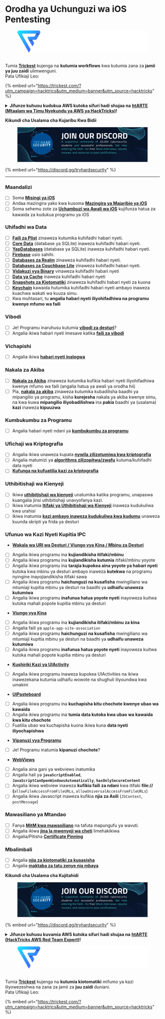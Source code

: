 # Orodha ya Uchunguzi wa iOS Pentesting

<figure><img src="../.gitbook/assets/image (3) (1) (1) (1) (1) (1).png" alt=""><figcaption></figcaption></figure>

\
Tumia [**Trickest**](https://trickest.com/?utm\_campaign=hacktrics\&utm\_medium=banner\&utm\_source=hacktricks) kujenga na **kutumia workflows** kwa kutumia zana za **jamii ya juu zaidi** ulimwenguni.\
Pata Ufikiaji Leo:

{% embed url="https://trickest.com/?utm_campaign=hacktrics&utm_medium=banner&utm_source=hacktricks" %}

<details>

<summary><strong>Jifunze kuhusu kudukua AWS kutoka sifuri hadi shujaa na</strong> <a href="https://training.hacktricks.xyz/courses/arte"><strong>htARTE (Mtaalam wa Timu Nyekundu ya AWS ya HackTricks)</strong></a><strong>!</strong></summary>

Njia nyingine za kusaidia HackTricks:

* Ikiwa unataka kuona **kampuni yako ikitangazwa kwenye HackTricks** au **kupakua HackTricks kwa PDF** Angalia [**MIPANGO YA KUJIUNGA**](https://github.com/sponsors/carlospolop)!
* Pata [**bidhaa rasmi za PEASS & HackTricks**](https://peass.creator-spring.com)
* Gundua [**Familia ya PEASS**](https://opensea.io/collection/the-peass-family), mkusanyiko wetu wa [**NFTs**](https://opensea.io/collection/the-peass-family) za kipekee
* **Jiunge na** 💬 [**Kikundi cha Discord**](https://discord.gg/hRep4RUj7f) au kikundi cha [**telegram**](https://t.me/peass) au **tufuate** kwenye **Twitter** 🐦 [**@carlospolopm**](https://twitter.com/hacktricks\_live)**.**
* **Shiriki mbinu zako za kudukua kwa kuwasilisha PRs kwa** [**HackTricks**](https://github.com/carlospolop/hacktricks) na [**HackTricks Cloud**](https://github.com/carlospolop/hacktricks-cloud) github repos.

</details>

**Kikundi cha Usalama cha Kujaribu Kwa Bidii**

<figure><img src="../.gitbook/assets/telegram-cloud-document-1-5159108904864449420.jpg" alt=""><figcaption></figcaption></figure>

{% embed url="https://discord.gg/tryhardsecurity" %}

***

### Maandalizi

* [ ] Soma [**Misingi ya iOS**](ios-pentesting/ios-basics.md)
* [ ] Andaa mazingira yako kwa kusoma [**Mazingira ya Majaribio ya iOS**](ios-pentesting/ios-testing-environment.md)
* [ ] Soma sehemu zote za [**Uchambuzi wa Awali wa iOS**](ios-pentesting/#initial-analysis) kujifunza hatua za kawaida za kudukua programu ya iOS

### Uhifadhi wa Data

* [ ] [**Faili za Plist**](ios-pentesting/#plist) zinaweza kutumika kuhifadhi habari nyeti.
* [ ] [**Core Data**](ios-pentesting/#core-data) (database ya SQLite) inaweza kuhifadhi habari nyeti.
* [ ] [**YapDatabases**](ios-pentesting/#yapdatabase) (database ya SQLite) inaweza kuhifadhi habari nyeti.
* [ ] [**Firebase**](ios-pentesting/#firebase-real-time-databases) usio sahihi.
* [ ] [**Databases za Realm**](ios-pentesting/#realm-databases) zinaweza kuhifadhi habari nyeti.
* [ ] [**Databases za Couchbase Lite**](ios-pentesting/#couchbase-lite-databases) zinaweza kuhifadhi habari nyeti.
* [ ] [**Vidakuzi vya Binary**](ios-pentesting/#cookies) vinaweza kuhifadhi habari nyeti
* [ ] [**Data ya Cache**](ios-pentesting/#cache) inaweza kuhifadhi habari nyeti
* [ ] [**Snapshots za Kiotomatiki**](ios-pentesting/#snapshots) zinaweza kuhifadhi habari nyeti za kuona
* [ ] [**Keychain**](ios-pentesting/#keychain) kawaida hutumika kuhifadhi habari nyeti ambayo inaweza kuachwa wakati wa kuuza simu.
* [ ] Kwa muhtasari, tu **angalia habari nyeti iliyohifadhiwa na programu kwenye mfumo wa faili**

### Vibodi

* [ ] Je! Programu inaruhusu kutumia [**vibodi za desturi**](ios-pentesting/#custom-keyboards-keyboard-cache)?
* [ ] Angalia ikiwa habari nyeti imesave katika [**faili za vibodi**](ios-pentesting/#custom-keyboards-keyboard-cache)

### **Vichapishi**

* [ ] Angalia ikiwa [**habari nyeti inalogwa**](ios-pentesting/#logs)

### Nakala za Akiba

* [ ] [**Nakala za Akiba**](ios-pentesting/#backups) zinaweza kutumika kufikia habari nyeti iliyohifadhiwa kwenye mfumo wa faili (angalia hatua ya awali ya orodha hii)
* [ ] Pia, [**nakala za akiba**](ios-pentesting/#backups) zinaweza kutumika kubadilisha baadhi ya mipangilio ya programu, kisha **kurejesha** nakala ya akiba kwenye simu, na kwa kuwa **mipangilio iliyobadilishwa** ina **pakia** baadhi ya (usalama) **kazi** inaweza **kipuuzwa**

### **Kumbukumbu za Programu**

* [ ] Angalia habari nyeti ndani ya [**kumbukumbu za programu**](ios-pentesting/#testing-memory-for-sensitive-data)

### **Ufichaji wa Kriptografia**

* [ ] Angalia ikiwa unaweza kupata [**nywila zilizotumiwa kwa kriptografia**](ios-pentesting/#broken-cryptography)
* [ ] Angalia matumizi ya [**algorithms zilizopitwa/zwafu**](ios-pentesting/#broken-cryptography) kutuma/kuhifadhi data nyeti
* [ ] [**Kufunga na kufuatilia kazi za kriptografia**](ios-pentesting/#broken-cryptography)

### **Uthibitishaji wa Kienyeji**

* [ ] Ikiwa [**uthibitishaji wa kienyeji**](ios-pentesting/#local-authentication) unatumika katika programu, unapaswa kuangalia jinsi uthibitishaji unavyofanya kazi.
* [ ] Ikiwa inatumia [**Itifaki ya Uthibitishaji wa Kienyeji**](ios-pentesting/#local-authentication-framework) inaweza kudukuliwa kwa urahisi
* [ ] Ikiwa inatumia [**kazi ambayo inaweza kudukuliwa kwa kudumu**](ios-pentesting/#local-authentication-using-keychain) unaweza kuunda skripti ya frida ya desturi

### Ufunuo wa Kazi Nyeti Kupitia IPC

* [**Wakala wa URI wa Desturi / Viungo vya Kina / Mbinu za Desturi**](ios-pentesting/#custom-uri-handlers-deeplinks-custom-schemes)
* [ ] Angalia ikiwa programu ina **kujiandikisha itifaki/mbinu**
* [ ] Angalia ikiwa programu ina **kujiandikisha kutumia** itifaki/mbinu yoyote
* [ ] Angalia ikiwa programu ina **tarajia kupokea aina yoyote ya habari nyeti** kutoka kwa mbinu ya desturi ambayo inaweza **kutekwa** na programu nyingine inayojiandikisha itifaki sawa
* [ ] Angalia ikiwa programu **haichunguzi na kusafisha** mwingiliano wa mtumiaji kupitia mbinu ya desturi na baadhi ya **udhaifu unaweza kutumiwa**
* [ ] Angalia ikiwa programu **inafunua hatua yoyote nyeti** inayoweza kuitwa kutoka mahali popote kupitia mbinu ya desturi
* [**Viungo vya Kina**](ios-pentesting/#universal-links)
* [ ] Angalia ikiwa programu ina **kujiandikisha itifaki/mbinu za kina**
* [ ] Angalia faili ya `apple-app-site-association`
* [ ] Angalia ikiwa programu **haichunguzi na kusafisha** mwingiliano wa mtumiaji kupitia mbinu ya desturi na baadhi ya **udhaifu unaweza kutumiwa**
* [ ] Angalia ikiwa programu **inafunua hatua yoyote nyeti** inayoweza kuitwa kutoka mahali popote kupitia mbinu ya desturi
* [**Kushiriki Kazi ya UIActivity**](ios-pentesting/ios-uiactivity-sharing.md)
* [ ] Angalia ikiwa programu inaweza kupokea UIActivities na ikiwa inawezekana kutumia udhaifu wowote na shughuli iliyoundwa kwa umakini
* [**UIPasteboard**](ios-pentesting/ios-uipasteboard.md)
* [ ] Angalia ikiwa programu ina **kuchapisha kitu chochote kwenye ubao wa kawaida**
* [ ] Angalia ikiwa programu ina **tumia data kutoka kwa ubao wa kawaida kwa kitu chochote**
* [ ] Fuatilia ubao wa kuchapisha kuona ikiwa kuna **data nyeti iliyochapishwa**
* [**Vipanuzi vya Programu**](ios-pentesting/ios-app-extensions.md)
* [ ] Je! Programu inatumia **kipanuzi chochote**?
* [**WebViews**](ios-pentesting/ios-webviews.md)
* [ ] Angalia aina gani ya webviews inatumika
* [ ] Angalia hali ya **`javaScriptEnabled`**, **`JavaScriptCanOpenWindowsAutomatically`**, **`hasOnlySecureContent`**
* [ ] Angalia ikiwa webview inaweza **kufikia faili za ndani** kwa itifaki **file://** **(**`allowFileAccessFromFileURLs`, `allowUniversalAccessFromFileURLs`)
* [ ] Angalia ikiwa Javascript inaweza kufikia **njia za Asili** (`JSContext`, `postMessage`)
### Mawasiliano ya Mtandao

* [ ] Fanya [**MitM kwa mawasiliano**](ios-pentesting/#network-communication) na tafuta mapungufu ya wavuti.
* [ ] Angalia ikiwa [**jina la mwenyeji wa cheti**](ios-pentesting/#hostname-check) limehakikiwa
* [ ] Angalia/Pitisha [**Certificate Pinning**](ios-pentesting/#certificate-pinning)

### **Mbalimbali**

* [ ] Angalia [**njia za kiotomatiki za kusasisha**](ios-pentesting/#hot-patching-enforced-updateing)
* [ ] Angalia [**maktaba za tatu zenye nia mbaya**](ios-pentesting/#third-parties)

**Kikundi cha Usalama cha Kujitahidi**

<figure><img src="../.gitbook/assets/telegram-cloud-document-1-5159108904864449420.jpg" alt=""><figcaption></figcaption></figure>

{% embed url="https://discord.gg/tryhardsecurity" %}

<details>

<summary><strong>Jifunze kuhusu kuvamia AWS kutoka sifuri hadi shujaa na</strong> <a href="https://training.hacktricks.xyz/courses/arte"><strong>htARTE (HackTricks AWS Red Team Expert)</strong></a><strong>!</strong></summary>

Njia nyingine za kusaidia HackTricks:

* Ikiwa unataka kuona **kampuni yako ikitangazwa kwenye HackTricks** au **kupakua HackTricks kwa PDF** Angalia [**MIPANGO YA KUJIUNGA**](https://github.com/sponsors/carlospolop)!
* Pata [**bidhaa rasmi za PEASS & HackTricks**](https://peass.creator-spring.com)
* Gundua [**Familia ya PEASS**](https://opensea.io/collection/the-peass-family), mkusanyiko wetu wa [**NFTs**](https://opensea.io/collection/the-peass-family) za kipekee
* **Jiunge na** 💬 [**Kikundi cha Discord**](https://discord.gg/hRep4RUj7f) au kikundi cha [**telegram**](https://t.me/peass) au **tufuate** kwenye **Twitter** 🐦 [**@carlospolopm**](https://twitter.com/hacktricks\_live)**.**
* **Shiriki mbinu zako za kuvamia kwa kuwasilisha PRs kwa** [**HackTricks**](https://github.com/carlospolop/hacktricks) na [**HackTricks Cloud**](https://github.com/carlospolop/hacktricks-cloud) repos za github.

</details>

<figure><img src="../.gitbook/assets/image (3) (1) (1) (1) (1) (1).png" alt=""><figcaption></figcaption></figure>

\
Tumia [**Trickest**](https://trickest.com/?utm\_campaign=hacktrics\&utm\_medium=banner\&utm\_source=hacktricks) kujenga na **kutumia kiotomatiki** mifumo ya kazi iliyowezeshwa na zana za jamii za **juu zaidi** duniani.\
Pata Ufikiaji Leo:

{% embed url="https://trickest.com/?utm_campaign=hacktrics&utm_medium=banner&utm_source=hacktricks" %}
